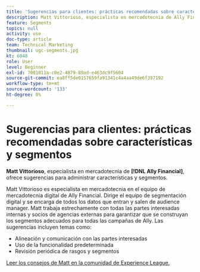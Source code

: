 ```yaml
---
title: 'Sugerencias para clientes: prácticas recomendadas sobre características y segmentos'
description: Matt Vittorioso, especialista en mercadotecnia de Ally Financial, ofrece consejos sobre la administración de características y segmentos.
feature: Segments
topics: null
activity: use
doc-type: article
team: Technical Marketing
thumbnail: ugc-segments.jpg
kt: 6048
role: User
level: Beginner
exl-id: 7001011a-c0e2-4879-89ad-e463dc9f5604
source-git-commit: ea8ff5de0157659fa91341c4a4aa49de6f397192
workflow-type: tm+mt
source-wordcount: '133'
ht-degree: 0%

---
```


# Sugerencias para clientes: prácticas recomendadas sobre características y segmentos

**Matt Vittorioso**, especialista en mercadotecnia de **[!DNL Ally Financial]**, ofrece sugerencias para administrar características y segmentos.

Matt Vittorioso es especialista en mercadotecnia en el equipo de mercadotecnia digital de Ally Financial. Dirige el equipo de segmentación digital y se encarga de todos los datos que entran y salen de audience manager. Matt trabaja estrechamente con todas las partes interesadas internas y socios de agencias externas para garantizar que se construyan los segmentos adecuados para todas las campañas de Ally. Las sugerencias incluyen temas como:

* Alineación y comunicación con las partes interesadas
* Uso de la funcionalidad predeterminada
* Revisión periódica de rasgos y segmentos

[Leer los consejos de Matt en la comunidad de Experience League.](https://experienceleaguecommunities.adobe.com/t5/adobe-audience-manager-blogs/traits-and-segments-best-practices/ba-p/367729)
